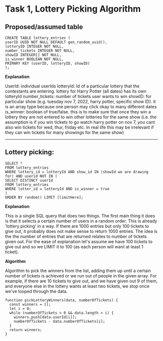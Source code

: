 # Task 1, Lottery Picking Algorithm

## Proposed/assumed table

```
CREATE TABLE lottery_entries (
userID UUID NOT NULL DEFAULT gen_random_uuid(),
lotteryID INTEGER NOT NULL,
number_tickets INTEGER NOT NULL,
showID INTEGER[] NOT NULL,
is_winner BOOLEAN NOT NULL,
PRIMARY KEY (userID, lotteryID, showID)
);
```

**Explanation**

UserId: individual userIds
lotteryId: Id of a particular lottery that the contestants are entering. lottery for Harry Potter (all dates) has its own lotteryId
number_tickets: number of tickets user wants to win
showID: for particular show (e.g. tuesday nov 7, 2022, harry potter, specific show ID). it is an array type because one person may click okay to many different dates
is_winner: boolean of true/false. this is to make sure that once they win a lottery they are not entered to win other lotteries for the same show (i.e. the assumption is if you win tickets to go watch harry potter on nov 7, you cant also win tickets for wed, thur, friday etc. In real life this may be irrelevant if they can win tickets for many showings for the same show)

---

## Lottery picking:

```
SELECT *
FROM lottery_entries
WHERE lottery_id = lotteryId AND show_id IN (showId we are drawing for) AND userid NOT IN (
SELECT DISTINCT userId
FROM lottery_entries
WHERE lotter_id = lotteryId AND is_winner = true
)
ORDER BY random() LIMIT [limitHere];
```

**Explanation**

This is a single SQL query that does two things. The first main thing it does is that it selects a certain number of users in a random order. This is already 'lottery picking' in a way. If there are 1000 entries but only 100 tickets to give out, it probably does not make sense to return 1000 entries. The idea is the the number of entries that are returned relates to number of tickets given out. For the ease of explanation let's assume we have 100 tickets to give out and so we LIMIT it to 100 (as each person will want at least 1 ticket).

**Algorithm**

Algorithm to pick the winners from the list, adding them up until a certain number of tickets is achieved or we run out of people in the given array. For example, if there are 10 tickets to give out, and we have given out 9 of them, and everyone else in the lottery wants at least two tickets, we stop once we've looped through the data.

```
function pickLotteryWinners(data, numberOfTickets) {
  const winners = [];
  let i = 0;
  while (numberOfTickets > 0 && data.length > i) {
    winners.push[data.userId[i]];
    numberOfTickets - data.numberOfTickets[i];
  }
  return winners;
}
```
